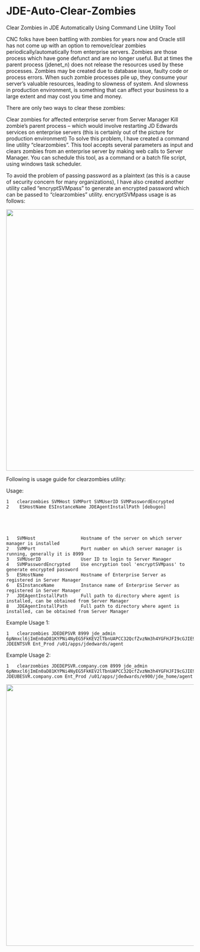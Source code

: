 # JDE-Auto-Clear-Zombies
Clear Zombies in JDE Automatically Using Command Line Utility Tool


CNC folks have been battling with zombies for years now and Oracle still has not come up with an option to remove/clear zombies periodically/automatically from enterprise servers. Zombies are those process which have gone defunct and are no longer useful. But at times the parent process (jdenet_n) does not release the resources used by these processes. Zombies may be created due to database issue, faulty code or process errors. When such zombie processes pile up, they consume your server’s valuable resources, leading to slowness of system. And slowness in production environment, is something that can affect your business to a large extent and may cost you time and money.

There are only two ways to clear these zombies:

Clear zombies for affected enterprise server from Server Manager
Kill zombie’s parent process – which would involve restarting JD Edwards services on enterprise servers (this is certainly out of the picture for production environment)
To solve this problem, I have created a command line utility “clearzombies”. This tool accepts several parameters as input and clears zombies from an enterprise server by making web calls to Server Manager. You can schedule this tool, as a command or a batch file script, using windows task scheduler.

To avoid the problem of passing password as a plaintext (as this is a cause of security concern for many organizations), I have also created another utility called “encryptSVMpass” to generate an encrypted password which can be passed to “clearzombies” utility. encryptSVMpass usage is as follows:

<p align="center">
  <img src="http://nimishprabhu.com/wp-content/uploads/2017/08/encryptSVMpass-700x65.jpg" width="700"/>
</p>

Following is usage guide for clearzombies utility:

Usage:

	1	clearzombies SVMHost SVMPort SVMUserID SVMPasswordEncrypted
	2	 ESHostName ESInstanceName JDEAgentInstallPath [debugon]
		




	1	SVMHost                 Hostname of the server on which server manager is installed
	2	SVMPort                 Port number on which server manager is running, generally it is 8999
	3	SVMUserID               User ID to login to Server Manager
	4	SVMPasswordEncrypted    Use encryption tool 'encryptSVMpass' to generate encrypted password
	5	ESHostName              Hostname of Enterprise Server as registered in Server Manager
	6	ESInstanceName          Instance name of Enterprise Server as registered in Server Manager
	7	JDEAgentInstallPath     Full path to directory where agent is installed, can be obtained from Server Manager
	8	JDEAgentInstallPath     Full path to directory where agent is installed, can be obtained from Server Manager


					

Example Usage 1:

	1	clearzombies JDEDEPSVR 8999 jde_admin 6pNmxcl6jImEn0aD81KYPNi4NyEG5FkKEV2lTbnUAPCC32QcfZvzNm3h4YGFHJFI9cGJIE9t+/KODu6XnIKYXzMOF+BhCSjfRx66uXZ4DURu/7hIu6Z4KHycqB61K/6s JDEENTSVR Ent_Prod /u01/apps/jdedwards/agent	


Example Usage 2:

	1	clearzombies JDEDEPSVR.company.com 8999 jde_admin 6pNmxcl6jImEn0aD81KYPNi4NyEG5FkKEV2lTbnUAPCC32QcfZvzNm3h4YGFHJFI9cGJIE9t+/KODu6XnIKYXzMOF+BhCSjfRx66uXZ4DURu/7hIu6Z4KHycqB61K/6s JDEUBESVR.company.com Ent_Prod /u01/apps/jdedwards/e900/jde_home/agent	

<p align="center">
  <img src="http://nimishprabhu.com/wp-content/uploads/2017/08/Parameter-details-700x238.png" width="700"/>
</p>

 
